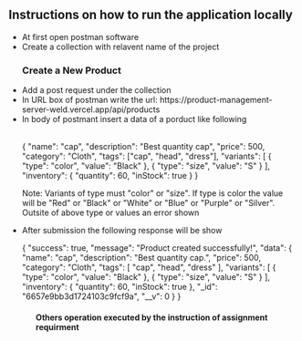 <h2>Instructions on how to run the application locally</h2>

<ul>
    <li>At first open postman software</li>
    <li>Create a collection with relavent name of the project</li>
    <h3>Create a New Product </h3>
    <li>Add a post request under the collection</li>
    <li>In URL box of postman write the url: https://product-management-server-weld.vercel.app/api/products</li>
    <li>In body of postmant insert a data of a porduct like following</li></br>
    <p> 
    {
    "name": "cap",
    "description": "Best quantity cap",
    "price": 500,
    "category": "Cloth",
    "tags": ["cap", "head", "dress"],
    "variants": [
        {
            "type": "color",
            "value": "Black"
        },
        {
            "type": "size",
            "value": "S"
        }
    ],
    "inventory": {
        "quantity": 60,
        "inStock": true
    }
}
     </p>
     <p>Note: Variants of type must "color" or "size". If type is color the value will be "Red" or "Black" or "White" or "Blue" or "Purple" or "Silver". Outsite of above type or values an error shown</p>
     <li>After submission the following response will be show</li>
     <p>
     {
    "success": true,
    "message": "Product created successfully!",
    "data": {
        "name": "cap",
        "description": "Best quantity cap.",
        "price": 500,
        "category": "Cloth",
        "tags": [
            "cap",
            "head",
            "dress"
        ],
        "variants": [
            {
                "type": "color",
                "value": "Black"
            },
            {
                "type": "size",
                "value": "S"
            }
        ],
        "inventory": {
            "quantity": 60,
            "inStock": true
        },
        "_id": "6657e9bb3d1724103c9fcf9a",
        "__v": 0
    }
}
 <p>

<ul>
<h4>Others operation executed by the instruction of assignment requirment</h4>
